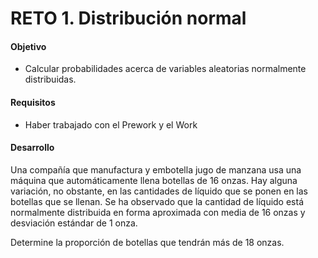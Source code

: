 # RETO 1. Distribución normal

#### Objetivo

- Calcular probabilidades acerca de variables aleatorias normalmente distribuidas.

#### Requisitos

- Haber trabajado con el Prework y el Work

#### Desarrollo

Una compañía que manufactura y embotella jugo de manzana usa una máquina que automáticamente llena botellas de 16 onzas. Hay alguna variación, no obstante, en las cantidades de líquido que se ponen en las botellas que se llenan. Se ha observado que la cantidad de líquido está normalmente distribuida en forma aproximada con media de 16 onzas y desviación estándar de 1 onza.

Determine la proporción de botellas que tendrán más de 18 onzas.
